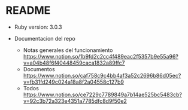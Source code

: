 # README


* Ruby version: 3.0.3

* Documentacion del repo
    - Notas generales del funcionamiento https://www.notion.so/1b9fd2c2cc4f489eac2f5357b9e55a96?v=a04b48f6f40448459caca1832a89ffc7
    - Documentos https://www.notion.so/caf758c9c4bb4af3a52c2696b86d05ec?v=fb31fd249c024a18a8f2a04558c127b9
    - Todos https://www.notion.so/ce7229c7789849a7b14ae525bc5483cb?v=92c3b72a323e4351a7785dfc8d9f50e2